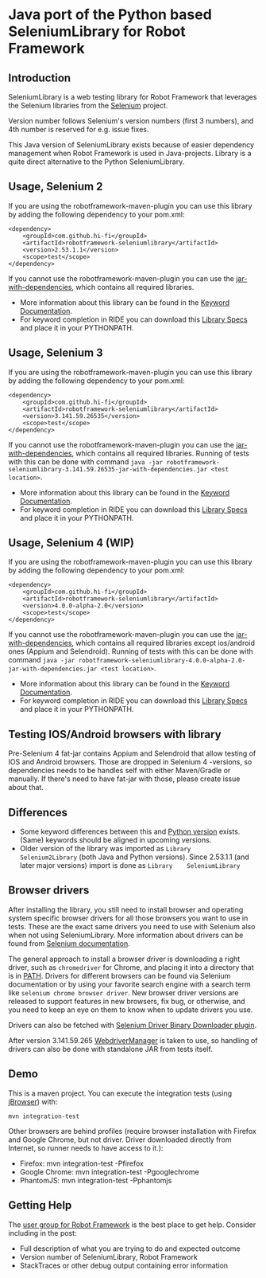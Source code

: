 Java port of the Python based SeleniumLibrary for Robot Framework
==========================================================================

Introduction
------------

SeleniumLibrary is a web testing library for Robot Framework that leverages
the Selenium libraries from the [Selenium](http://docs.seleniumhq.org) project.

Version number follows Selenium's version numbers (first 3 numbers), and 4th number is reserved for e.g. issue fixes.

This Java version of SeleniumLibrary exists because of easier dependency management when Robot Framework is used in Java-projects. Library is a quite direct alternative to the Python SeleniumLibrary.

Usage, Selenium 2
-----------------
If you are using the robotframework-maven-plugin you can
use this library by adding the following dependency to 
your pom.xml:

    <dependency>
        <groupId>com.github.hi-fi</groupId>
        <artifactId>robotframework-seleniumlibrary</artifactId>
        <version>2.53.1.1</version>
        <scope>test</scope>
    </dependency>

If you cannot use the robotframework-maven-plugin you can use the
[jar-with-dependencies](https://repo1.maven.org/maven2/com/github/hi-fi/robotframework-seleniumlibrary/2.53.1.1/robotframework-seleniumlibrary-2.53.1.1-jar-with-dependencies.jar),
which contains all required libraries.

* More information about this library can be found in the
  [Keyword Documentation](https://repo1.maven.org/maven2/com/github/hi-fi/robotframework-seleniumlibrary/2.53.1.1/robotframework-seleniumlibrary-2.53.1.1.html).
* For keyword completion in RIDE you can download this
  [Library Specs](https://repo1.maven.org/maven2/com/github/hi-fi/robotframework-seleniumlibrary/2.53.1.1/robotframework-seleniumlibrary-2.53.1.1.xml)
  and place it in your PYTHONPATH.


Usage, Selenium 3
-----------------

If you are using the robotframework-maven-plugin you can
use this library by adding the following dependency to 
your pom.xml:

    <dependency>
        <groupId>com.github.hi-fi</groupId>
        <artifactId>robotframework-seleniumlibrary</artifactId>
        <version>3.141.59.26535</version>
        <scope>test</scope>
    </dependency>

If you cannot use the robotframework-maven-plugin you can use the
[jar-with-dependencies](https://repo1.maven.org/maven2/com/github/hi-fi/robotframework-seleniumlibrary/3.141.59.26535/robotframework-seleniumlibrary-3.141.59.26535-jar-with-dependencies.jar),
which contains all required libraries. Running of tests with this can be done with command `java -jar robotframework-seleniumlibrary-3.141.59.26535-jar-with-dependencies.jar <test location>`.  

* More information about this library can be found in the
  [Keyword Documentation](https://repo1.maven.org/maven2/com/github/hi-fi/robotframework-seleniumlibrary/3.141.59.26535/robotframework-seleniumlibrary-3.141.59.26535.html).
* For keyword completion in RIDE you can download this
  [Library Specs](https://repo1.maven.org/maven2/com/github/hi-fi/robotframework-seleniumlibrary/3.141.59.26535/robotframework-seleniumlibrary-3.141.59.26535.xml)
  and place it in your PYTHONPATH.

Usage, Selenium 4 (WIP)
-----------------------

If you are using the robotframework-maven-plugin you can
use this library by adding the following dependency to 
your pom.xml:

    <dependency>
        <groupId>com.github.hi-fi</groupId>
        <artifactId>robotframework-seleniumlibrary</artifactId>
        <version>4.0.0-alpha-2.0</version>
        <scope>test</scope>
    </dependency>

If you cannot use the robotframework-maven-plugin you can use the
[jar-with-dependencies](https://repo1.maven.org/maven2/com/github/hi-fi/robotframework-seleniumlibrary/4.0.0-alpha-2.0/robotframework-seleniumlibrary-4.0.0-alpha-2.0-jar-with-dependencies.jar),
which contains all required libraries except ios/android ones (Appium and Selendroid). Running of tests with this can be done with command `java -jar robotframework-seleniumlibrary-4.0.0-alpha-2.0-jar-with-dependencies.jar <test location>`.  

* More information about this library can be found in the
  [Keyword Documentation](https://repo1.maven.org/maven2/com/github/hi-fi/robotframework-seleniumlibrary/4.0.0-alpha-2.0/robotframework-seleniumlibrary-4.0.0-alpha-2.0.html).
* For keyword completion in RIDE you can download this
  [Library Specs](https://repo1.maven.org/maven2/com/github/hi-fi/robotframework-seleniumlibrary/4.0.0-alpha-2.0/robotframework-seleniumlibrary-4.0.0-alpha-2.0.xml)
  and place it in your PYTHONPATH.

Testing IOS/Android browsers with library
-----------------------------------------
Pre-Selenium 4 fat-jar contains Appium and Selendroid that allow testing of IOS and Android browsers. Those are dropped in Selenium 4 -versions,
so dependencies needs to be handles self with either Maven/Gradle or manually. If there's need to have fat-jar with those, please create issue about that.

Differences
-----------

* Some keyword differences between this and [Python version](https://github.com/robotframework/SeleniumLibrary) exists. (Same) keywords should be aligned in upcoming versions.
* Older version of the library was imported as `Library    Selenium2Library` (both Java and Python versions). 
Since 2.53.1.1 (and later major versions) import is done as `Library    SeleniumLibrary`


Browser drivers
---------------

After installing the library, you still need to install browser and
operating system specific browser drivers for all those browsers you
want to use in tests. These are the exact same drivers you need to use with
Selenium also when not using SeleniumLibrary. More information about
drivers can be found from [Selenium documentation](https://seleniumhq.github.io/selenium/docs/api/py/index.html#drivers).

The general approach to install a browser driver is downloading a right
driver, such as ``chromedriver`` for Chrome, and placing it into
a directory that is in [PATH](https://en.wikipedia.org/wiki/PATH_(variable)). Drivers for different browsers
can be found via Selenium documentation or by using your favorite
search engine with a search term like ``selenium chrome browser driver``.
New browser driver versions are released to support features in
new browsers, fix bug, or otherwise, and you need to keep an eye on them
to know when to update drivers you use.

Drivers can also be fetched with [Selenium Driver Binary Downloader plugin](https://github.com/Ardesco/selenium-standalone-server-plugin).

After version 3.141.59.265 [WebdriverManager](https://github.com/bonigarcia/webdrivermanager) is taken to use, so handling of drivers can also be done with standalone JAR from tests itself.

Demo
----

This is a maven project. You can execute the integration tests (using [jBrowser](https://github.com/machinepublishers/jbrowserdriver)) with:

    mvn integration-test
    
Other browsers are behind profiles 
(require browser installation with Firefox and Google Chrome, but not driver. Driver downloaded directly from Internet, so runner needs to have access to it.):

* Firefox: mvn integration-test -Pfirefox
* Google Chrome: mvn integration-test -Pgooglechrome
* PhantomJS: mvn integration-test -Pphantomjs 

Getting Help
------------

The [user group for Robot Framework](https://groups.google.com/forum/#!forum/robotframework-users)
is the best place to get help. Consider including in the post:
* Full description of what you are trying to do and expected outcome
* Version number of SeleniumLibrary, Robot Framework
* StackTraces or other debug output containing error information
